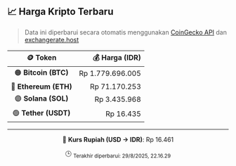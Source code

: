 

<!-- HARGA_KRIPTO -->
## 📈 Harga Kripto Terbaru

> Data ini diperbarui secara otomatis menggunakan [CoinGecko API](https://www.coingecko.com/) dan [exchangerate.host](https://exchangerate.host/)

<div align="center">

| 🪙 Token | 💰 Harga (IDR) |
|:------:|---------------:|
| 🟠 **Bitcoin (BTC)**   | Rp 1.779.696.005 |
| 🔵 **Ethereum (ETH)**  | Rp 71.170.253 |
| 🟣 **Solana (SOL)**    | Rp 3.435.968 |
| 🟢 **Tether (USDT)**   | Rp 16.435 |

---

💱 **Kurs Rupiah (USD → IDR)**: Rp 16.461

🕒 <sub>Terakhir diperbarui: 29/8/2025, 22.16.29</sub>

</div>
<!-- /HARGA_KRIPTO -->